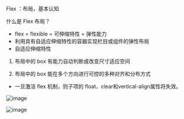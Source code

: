 Flex ：布局，基本认知

什么是 Flex 布局？

- flex = flexible = 可伸缩特性 = 弹性能力
- 利用具有自适应伸缩特性的容器实现栏目或组件的弹性布局
- 自适应伸缩特性

1. 布局中的 box 有能力自动判断或改变尺寸适应空间

2. 布局中的 box 能在多个方向进行可控的多种对齐和分布方式

- 一旦激活 flex 机制，则子项的 float、clear和vertical-align属性将失效。

![image](./3.webp)

![image](./4.webp)
